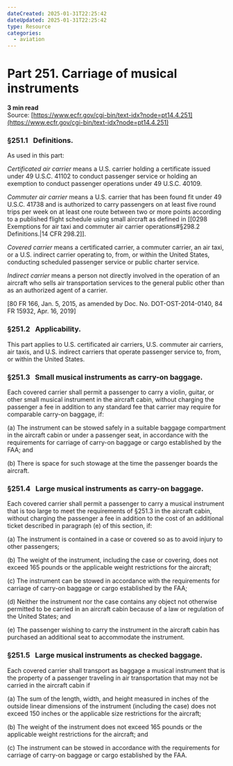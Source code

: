 ```yaml
---
dateCreated: 2025-01-31T22:25:42
dateUpdated: 2025-01-31T22:25:42
type: Resource
categories:
  - aviation
---
```


# Part 251. Carriage of musical instruments
**3 min read**  
Source: [https://www.ecfr.gov/cgi-bin/text-idx?node=pt14.4.251](https://www.ecfr.gov/cgi-bin/text-idx?node=pt14.4.251)

<div>

### §251.1   Definitions.

As used in this part:

*Certificated air carrier* means a U.S. carrier holding a certificate issued under 49 U.S.C. 41102 to conduct passenger service or holding an exemption to conduct passenger operations under 49 U.S.C. 40109.

*Commuter air carrier* means a U.S. carrier that has been found fit under 49 U.S.C. 41738 and is authorized to carry passengers on at least five round trips per week on at least one route between two or more points according to a published flight schedule using small aircraft as defined in [[0298 Exemptions for air taxi and commuter air carrier operations#§298.2   Definitions.|14 CFR 298.2]].

*Covered carrier* means a certificated carrier, a commuter carrier, an air taxi, or a U.S. indirect carrier operating to, from, or within the United States, conducting scheduled passenger service or public charter service.

*Indirect carrier* means a person not directly involved in the operation of an aircraft who sells air transportation services to the general public other than as an authorized agent of a carrier.

\[80 FR 166, Jan. 5, 2015, as amended by Doc. No. DOT-OST-2014-0140, 84 FR 15932, Apr. 16, 2019\]

### §251.2   Applicability.

This part applies to U.S. certificated air carriers, U.S. commuter air carriers, air taxis, and U.S. indirect carriers that operate passenger service to, from, or within the United States.

### §251.3   Small musical instruments as carry-on baggage.

Each covered carrier shall permit a passenger to carry a violin, guitar, or other small musical instrument in the aircraft cabin, without charging the passenger a fee in addition to any standard fee that carrier may require for comparable carry-on baggage, if:

\(a\) The instrument can be stowed safely in a suitable baggage compartment in the aircraft cabin or under a passenger seat, in accordance with the requirements for carriage of carry-on baggage or cargo established by the FAA; and

\(b\) There is space for such stowage at the time the passenger boards the aircraft.

### §251.4   Large musical instruments as carry-on baggage.

Each covered carrier shall permit a passenger to carry a musical instrument that is too large to meet the requirements of §251.3 in the aircraft cabin, without charging the passenger a fee in addition to the cost of an additional ticket described in paragraph (e) of this section, if:

\(a\) The instrument is contained in a case or covered so as to avoid injury to other passengers;

\(b\) The weight of the instrument, including the case or covering, does not exceed 165 pounds or the applicable weight restrictions for the aircraft;

\(c\) The instrument can be stowed in accordance with the requirements for carriage of carry-on baggage or cargo established by the FAA;

\(d\) Neither the instrument nor the case contains any object not otherwise permitted to be carried in an aircraft cabin because of a law or regulation of the United States; and

\(e\) The passenger wishing to carry the instrument in the aircraft cabin has purchased an additional seat to accommodate the instrument.

### §251.5   Large musical instruments as checked baggage.

Each covered carrier shall transport as baggage a musical instrument that is the property of a passenger traveling in air transportation that may not be carried in the aircraft cabin if

\(a\) The sum of the length, width, and height measured in inches of the outside linear dimensions of the instrument (including the case) does not exceed 150 inches or the applicable size restrictions for the aircraft;

\(b\) The weight of the instrument does not exceed 165 pounds or the applicable weight restrictions for the aircraft; and

\(c\) The instrument can be stowed in accordance with the requirements for carriage of carry-on baggage or cargo established by the FAA.

</div>